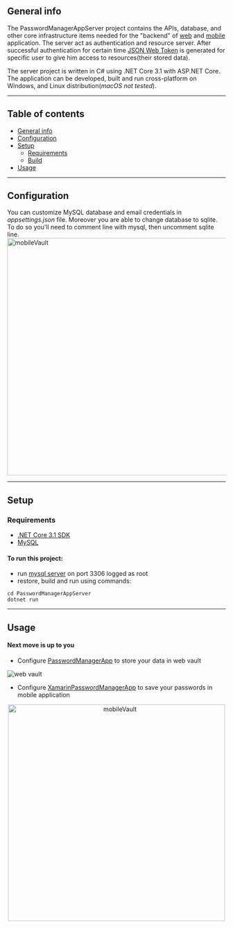 
## General info
The PasswordManagerAppServer project contains the APIs, database, and other core infrastructure items needed for the "backend" of [web](https://github.com/PrzemyslawRodzik/PasswordManagerApp) and [mobile](https://github.com/PrzemyslawRodzik/XamarinPasswordManagerApp) application. The server act as authentication and resource server. After successful authentication for certain time [JSON Web Token](https://jwt.io/) is generated for specific user to give him access to resources(their stored data).

The server project is written in C# using .NET Core 3.1 with ASP.NET Core. The application can be developed, built and run cross-platform on Windows, and Linux distribution(*macOS not tested*).

---

## Table of contents
* [General info](#general-info)
* [Configuration](#configuration)
* [Setup](#setup)
    * [Requirements](#requirements)
    * [Build](#to-run-this-project)
* [Usage](#usage)

---

## Configuration
 You can customize MySQL database and email credentials in *appsettings.json* file. Moreover you are able to change database to sqlite. To do so you'll need to comment line with mysql, then uncomment sqlite line.
<img src="https://i.ibb.co/6mMgdzY/image.png" alt="mobileVault" title="mobile vault" width="548"/>
 
 ---
 
## Setup
### Requirements

- [.NET Core 3.1 SDK](https://www.microsoft.com/net/download/core)
- [MySQL](https://github.com/mysql/mysql-server)

#### To run this project:
* run [mysql server](https://github.com/mysql/mysql-server) on port 3306 logged as root
* restore, build and run using commands:

```
cd PasswordManagerAppServer
dotnet run
```

---

## Usage

#### Next move is up to you

* Configure [PasswordManagerApp](https://github.com/PrzemyslawRodzik/PasswordManagerApp) to store your data in web vault

![web vault](https://i.ibb.co/Gsx518L/image.png)
* Configure [XamarinPasswordManagerApp](https://github.com/PrzemyslawRodzik/XamarinPasswordManagerApp) to save your passwords in mobile application

<p align="center">
<img src="https://i.ibb.co/QmPr46v/image.png" alt="mobileVault" title="mobile vault" width="500" height="500"/>
</p>




